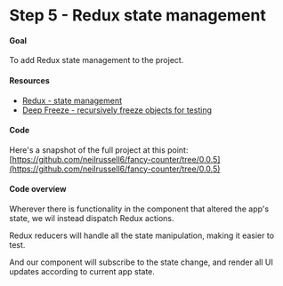 Step 5 - Redux state management
===============================

#### Goal

To add Redux state management to the project.

#### Resources

 * [Redux - state management](http://redux.js.org/)
 * [Deep Freeze - recursively freeze objects for testing](https://github.com/substack/deep-freeze)

#### Code

Here's a snapshot of the full project at this point:
[https://github.com/neilrussell6/fancy-counter/tree/0.0.5](https://github.com/neilrussell6/fancy-counter/tree/0.0.5)

#### Code overview

Wherever there is functionality in the component that altered the app's state, we wil instead dispatch Redux actions.

Redux reducers will handle all the state manipulation, making it easier to test.

And our component will subscribe to the state change, and render all UI updates according to current app state.
